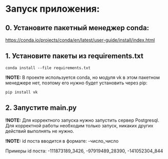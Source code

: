 # Запуск приложения:
## 0. Установите пакетный менеджер conda:
https://conda.io/projects/conda/en/latest/user-guide/install/index.html

## 1. Установите пакеты из requirements.txt
```
conda install --file requirements.txt
```

**!NOTE:** 
В проекте используется conda, но модуля vk в этом пакетном менеджере нет, поэтому его нужно будет установить через pip:
```
pip install vk
```

## 2. Запустите main.py

**!NOTE:** 
Для корректного запуска нужно запустить сервер Postgresql. Для корректной работы необходим только запуск, никаких других действий выполнять не нужно.

**!NOTE:** id поста вводится в формате: 
-число_число

Примеры id поста:
-111873189_3426, -97919489_28390, -141052304_844
